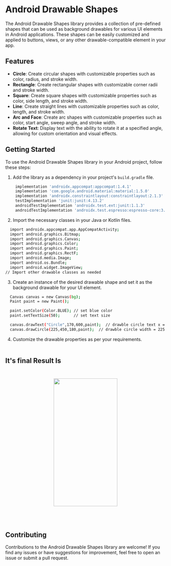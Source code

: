# Android Drawable Shapes

The Android Drawable Shapes library provides a collection of pre-defined shapes that can be used as background drawables for various UI elements in Android applications. These shapes can be easily customized and applied to buttons, views, or any other drawable-compatible element in your app.

## Features

- **Circle**: Create circular shapes with customizable properties such as color, radius, and stroke width.
- **Rectangle**: Create rectangular shapes with customizable corner radii and stroke width.
- **Square**: Create square shapes with customizable properties such as color, side length, and stroke width.
- **Line**: Create straight lines with customizable properties such as color, length, and stroke width.
- **Arc and Face**: Create arc shapes with customizable properties such as color, start angle, sweep angle, and stroke width.  
- **Rotate Text**: Display text with the ability to rotate it at a specified angle, allowing for custom orientation and visual effects.

## Getting Started

To use the Android Drawable Shapes library in your Android project, follow these steps:

1. Add the library as a dependency in your project's `build.gradle` file.
   ```gradle
    implementation 'androidx.appcompat:appcompat:1.4.1'
    implementation 'com.google.android.material:material:1.5.0'
    implementation 'androidx.constraintlayout:constraintlayout:2.1.3'
    testImplementation 'junit:junit:4.13.2'
    androidTestImplementation 'androidx.test.ext:junit:1.1.3'
    androidTestImplementation 'androidx.test.espresso:espresso-core:3.4.0'
    ```

2. Import the necessary classes in your Java or Kotlin files.
  ```bash
    import androidx.appcompat.app.AppCompatActivity;
    import android.graphics.Bitmap;
    import android.graphics.Canvas;
    import android.graphics.Color;
    import android.graphics.Paint;
    import android.graphics.RectF;
    import android.media.Image;
    import android.os.Bundle;
    import android.widget.ImageView;
  // Import other drawable classes as needed
  ```

3. Create an instance of the desired drawable shape and set it as the background drawable for your UI element.
  ```bash
    Canvas canvas = new Canvas(bg);    
    Paint paint = new Paint();

    paint.setColor(Color.BLUE); // set blue color  
    paint.setTextSize(50);      // set text size 

    canvas.drawText("Circle",170,600,paint);  // drawble circle text x = 170 & y = 600
    canvas.drawCircle(225,450,180,paint);  // drawble circle width = 225 , height = 450 & radius =180
  ```

4. Customize the drawable properties as per your requirements.<br></br>



## It's final Result Is<br><br> 
<p align="center">
<img src="https://github.com/Mohit888-R/android-drawable-shapes/blob/main/Screenshot_20230418_234104.png" width="200" height="400" align="center"/>
 </p>

<br><br>

## Contributing
Contributions to the Android Drawable Shapes library are welcome! If you find any issues or have suggestions for improvement, feel free to open an issue or submit a pull request.
